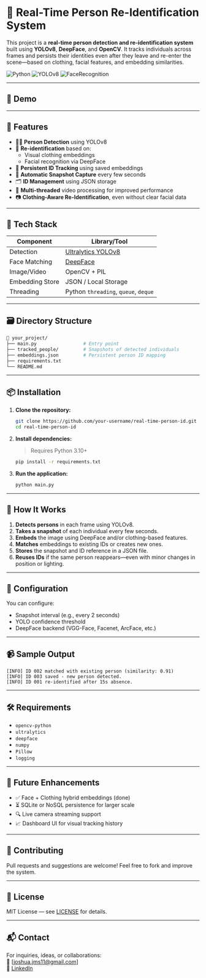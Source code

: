 # 🧠 Real-Time Person Re-Identification System

This project is a **real-time person detection and re-identification system** built using **YOLOv8**, **DeepFace**, and **OpenCV**. It tracks individuals across frames and persists their identities even after they leave and re-enter the scene—based on clothing, facial features, and embedding similarities.

![Python](https://img.shields.io/badge/Python-3.10+-blue.svg)
![YOLOv8](https://img.shields.io/badge/YOLOv8-Ultralytics-success)
![FaceRecognition](https://img.shields.io/badge/Face-Recognition-DeepFace-yellow)

---

## 🎥 Demo



---

## 🚀 Features

- 🧍‍♂️ **Person Detection** using YOLOv8
- 🔁 **Re-identification** based on:
  - Visual clothing embeddings
  - Facial recognition via DeepFace
- 🧠 **Persistent ID Tracking** using saved embeddings
- 💾 **Automatic Snapshot Capture** every few seconds
- 🗂️ **ID Management** using JSON storage
- 🔄 **Multi-threaded** video processing for improved performance
- 📷 **Clothing-Aware Re-Identification**, even without clear facial data

---

## 🧰 Tech Stack

| Component     | Library/Tool        |
|---------------|---------------------|
| Detection     | [Ultralytics YOLOv8](https://github.com/ultralytics/ultralytics) |
| Face Matching | [DeepFace](https://github.com/serengil/deepface)               |
| Image/Video   | OpenCV + PIL         |
| Embedding Store | JSON / Local Storage |
| Threading     | Python `threading`, `queue`, `deque` |

---

## 🗃️ Directory Structure

```bash
📂 your_project/
├── main.py                 # Entry point
├── tracked_people/         # Snapshots of detected individuals
├── embeddings.json         # Persistent person ID mapping
├── requirements.txt
└── README.md
```

---

## 📦 Installation

1. **Clone the repository:**
   ```bash
   git clone https://github.com/your-username/real-time-person-id.git
   cd real-time-person-id
   ```

2. **Install dependencies:**
   > Requires Python 3.10+
   ```bash
   pip install -r requirements.txt
   ```

3. **Run the application:**
   ```bash
   python main.py
   ```

---

## 🧠 How It Works

1. **Detects persons** in each frame using YOLOv8.
2. **Takes a snapshot** of each individual every few seconds.
3. **Embeds** the image using DeepFace and/or clothing-based features.
4. **Matches** embeddings to existing IDs or creates new ones.
5. **Stores** the snapshot and ID reference in a JSON file.
6. **Reuses IDs** if the same person reappears—even with minor changes in position or lighting.

---

## 🔧 Configuration

You can configure:
- Snapshot interval (e.g., every 2 seconds)
- YOLO confidence threshold
- DeepFace backend (VGG-Face, Facenet, ArcFace, etc.)

---

## 📹 Sample Output

```text
[INFO] ID 002 matched with existing person (similarity: 0.91)
[INFO] ID 003 saved - new person detected.
[INFO] ID 001 re-identified after 15s absence.
```

---

## 🛠️ Requirements

- `opencv-python`
- `ultralytics`
- `deepface`
- `numpy`
- `Pillow`
- `logging`

---

## 📌 Future Enhancements

- ✅ Face + Clothing hybrid embeddings (done)
- ⏳ SQLite or NoSQL persistence for larger scale
- 🔍 Live camera streaming support
- 📈 Dashboard UI for visual tracking history

---

## 🤝 Contributing

Pull requests and suggestions are welcome! Feel free to fork and improve the system.

---

## 📄 License

MIT License — see [LICENSE](./LICENSE) for details.

---

## 📬 Contact

For inquiries, ideas, or collaborations:  
📧 [joshua.jms11@gmail.com]  
🔗 [LinkedIn](https://linkedin.com/in/joshua-sutherland)
